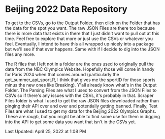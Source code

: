 # Beijing 2022 Data Repository

To get to the CSVs, go to the Output Folder, then click on the Folder that has the data for the spot you want. The raw JSON Files are there too because there is more data that exists in there that I just didn't want to pull out at this time. Feel free to explore that more or just use the CSVs or whatever you feel. Eventually, I intend to have this all wrapped up nicely into a package but we'll see if that ever happens. Same with if I decide to dig into the JSON files any more.

The R files that I left not in a folder are the ones used to originally pull the data from the NBC Olympics Website. Hopefully those will come in handy for Paris 2024 when that comes around (particularly the get_summer_api_sport.R, I think that gives me the sportID for those sports minus the new ones like Breaking). Y'all already know what's in the Output Folder. The Parsing Files are what I used to convert from the JSON Files to CSVs so if there's any issues with the CSVs, it's probably in that. Scraper Files folder is what I used to get the raw JSON files downloaded rather than pinging their API over and over and potentially getting banned. Finally, Test Files are what I used to get my data for the Beijing 2022 Olympics Graphs. These are *rough*, but you might be able to find some use for them in digging into the API to get some data you want that isn't in the CSVs yet.

Last Updated: April 25, 2022 at 1:08 PM

